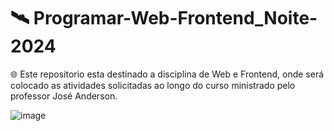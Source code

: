 # 🛰️ Programar-Web-Frontend_Noite-2024
🌐 Este repositorio esta destinado a disciplina de Web e Frontend, onde será colocado as atividades solicitadas ao longo do curso ministrado pelo professor José Anderson.

![image](https://github.com/DevUnifacisa/Programar-Web-Frontend---Noite-2024/assets/161496226/d02e8352-0be6-4973-a91d-29275716efee)



